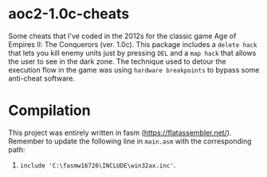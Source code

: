 # aoc2-1.0c-cheats

Some cheats that I've coded in the 2012s for the classic game Age of Empires II: The Conquerors (ver. 1.0c). This package includes a `delete hack` that lets you kill enemy units just by pressing `DEL` and a `map hack` that allows the user to see in the dark zone. The technique used to detour the execution flow in the game was using `hardware breakpoints` to bypass some anti-cheat software.

# Compilation

This project was entirely written in fasm (https://flatassembler.net/). Remember to update the following line in `main.asm` with the corresponding path:

1. `include 'C:\fasmw16726\INCLUDE\win32ax.inc'`.